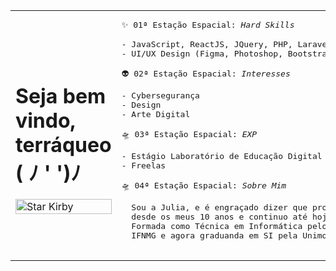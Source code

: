 <table>
  <tr>
    <td style="width: 100%;">
     <h1>Seja bem vindo, terráqueo ( ﾉ ' ')ﾉ</h1>
       <img src="https://i.pinimg.com/originals/58/5f/b8/585fb871dc5698ad1b71f838072cc335.gif" alt="Star Kirby" style="width: 100%; border: none;"/>
    </td>
    <td>

<pre>
✨ 01ª Estação Espacial: <i>Hard Skills</i>
  
- JavaScript, ReactJS, JQuery, PHP, Laravel, SQL
- UI/UX Design (Figma, Photoshop, Bootstrap)  

👽 02ª Estação Espacial: <i>Interesses</i>
  
- Cybersegurança
- Design
- Arte Digital 

🛸 03ª Estação Espacial: <i>EXP</i>
  
- Estágio Laboratório de Educação Digital (LED)
- Freelas

🛸 04ª Estação Espacial: <i>Sobre Mim</i>
  
  Sou a Julia, e é engraçado dizer que programo
  desde os meus 10 anos e continuo até hoje.
  Formada como Técnica em Informática pelo
  IFNMG e agora graduanda em SI pela Unimontes.
  
</pre>
  </tr>
</table>

